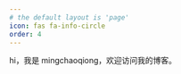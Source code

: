 ```yaml
---
# the default layout is 'page'
icon: fas fa-info-circle
order: 4
---
```


hi，我是 mingchaoqiong，欢迎访问我的博客。




